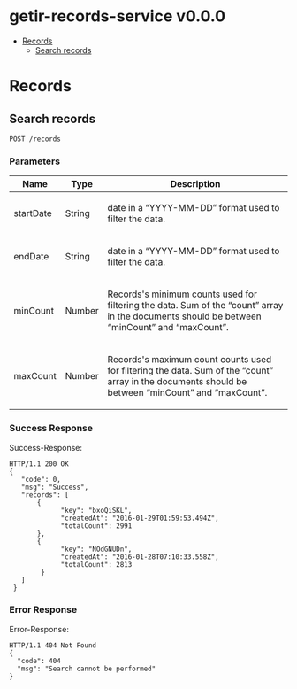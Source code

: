 # getir-records-service v0.0.0



- [Records](#records)
	- [Search records](#search-records)
	


# Records

## Search records



	POST /records


### Parameters

| Name    | Type      | Description                          |
|---------|-----------|--------------------------------------|
| startDate			| String			|  <p>date in a “YYYY-MM-DD” format used to filter the data.</p>							|
| endDate			| String			|  <p>date in a “YYYY-MM-DD” format used to filter the data.</p>							|
| minCount			| Number			|  <p>Records's minimum counts used for filtering the data. Sum of the “count” array in the documents should be between “minCount” and “maxCount”.</p>							|
| maxCount			| Number			|  <p>Records's maximum count counts used for filtering the data. Sum of the “count” array in the documents should be between “minCount” and “maxCount”.</p>							|

### Success Response

Success-Response:

```
HTTP/1.1 200 OK
{
   "code": 0,
   "msg": "Success",
   "records": [
       {
             "key": "bxoQiSKL",
             "createdAt": "2016-01-29T01:59:53.494Z",
             "totalCount": 2991
       },
       {
             "key": "NOdGNUDn",
             "createdAt": "2016-01-28T07:10:33.558Z",
             "totalCount": 2813
        }
   ]
 }
```
### Error Response

Error-Response:

```
HTTP/1.1 404 Not Found
{
  "code": 404
  "msg": "Search cannot be performed"
}
```

